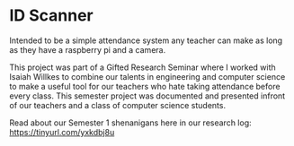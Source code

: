 # ID Scanner
Intended to be a simple attendance system any teacher can make as long as they have a raspberry pi and a camera.

This project was part of a Gifted Research Seminar where I worked with Isaiah Willkes to combine our talents in engineering and computer science to make a useful tool for our teachers who hate taking attendance before every class. This semester project was documented and presented infront of our teachers and a class of computer science students.

Read about our Semester 1 shenanigans here in our research log: https://tinyurl.com/yxkdbj8u
